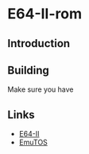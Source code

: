 # E64-II-rom
## Introduction
## Building
Make sure you have 
## Links
* [E64-II](https://github.com/elmerucr/E64-II)
* [EmuTOS]()